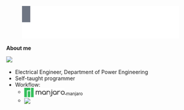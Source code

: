 <!--
vim: shiftwidth=2
-->

<p align="center">
  <img src="./animation.svg">
  <br>
</p>

**About me**

![](https://img.shields.io/badge/version-23-%236980fa)

<!-- TODO -->

- Electrical Engineer, Department of Power Engineering
- Self-taught programmer
- Workflow:
    <ul>
      <li>
        <a href="https://manjaro.org/">
          <img align="center" height="25" src="./logo_text.png">
          <sub>manjaro</sub>
      </li>
      <li>
        <a href="https://git-scm.com">
          <img align="center" height="15" src="https://upload.wikimedia.org/wikipedia/commons/thumb/6/62/Git-logo-orange.svg/120px-Git-logo-orange.svg.png">
        </a>
      </li>
    </ul>
<!--
**sgusic1/sgusic1** is a ✨ _special_ ✨ repository because its `README.md` (this file) appears on your GitHub profile.

Here are some ideas to get you started:

- 🔭 I’m currently working on ...
- 🌱 I’m currently learning ...
- 👯 I’m looking to collaborate on ...
- 🤔 I’m looking for help with ...
- 💬 Ask me about ...
- 📫 How to reach me: ...
- 😄 Pronouns: ...
- ⚡ Fun fact: ...
-->
